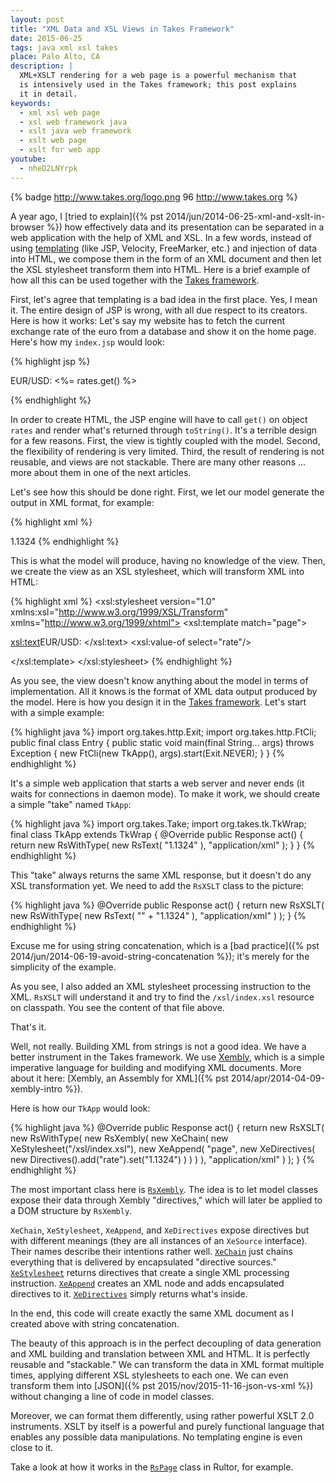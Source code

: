 ```yaml
---
layout: post
title: "XML Data and XSL Views in Takes Framework"
date: 2015-06-25
tags: java xml xsl takes
place: Palo Alto, CA
description: |
  XML+XSLT rendering for a web page is a powerful mechanism that
  is intensively used in the Takes framework; this post explains
  it in detail.
keywords:
  - xml xsl web page
  - xsl web framework java
  - xslt java web framework
  - xslt web page
  - xslt for web app
youtube:
  - nheD2LNYrpk
---
```


{% badge http://www.takes.org/logo.png 96 http://www.takes.org %}

A year ago, I [tried to explain]({% pst 2014/jun/2014-06-25-xml-and-xslt-in-browser %})
how effectively data and its presentation can be separated
in a web application with the help of XML and XSL. In a few words,
instead of using [templating](https://en.wikipedia.org/wiki/Comparison_of_web_template_engines)
(like JSP, Velocity, FreeMarker, etc.) and injection of data into HTML,
we compose them in the form of an XML document and then let
the XSL stylesheet transform them into HTML. Here is a brief example
of how all this can be used together with the [Takes framework](http://www.takes.org).

<!--more-->

First, let's agree that templating is a bad idea in the first place. Yes, I mean
it. The entire design of JSP is wrong, with all due respect to its creators.
Here is how it works: Let's say my website has to fetch the current exchange rate of
the euro from a database and show it on the home page. Here's how my `index.jsp`
would look:

{% highlight jsp %}
<html>
  <body>
    <p>EUR/USD: <%= rates.get() %></p>
  </body>
</html>
{% endhighlight %}

In order to create HTML, the JSP engine will have to call `get()` on object
`rates` and render what's returned through `toString()`. It's a terrible
design for a few reasons. First, the view is tightly coupled with the model.
Second, the flexibility of rendering is very limited. Third, the result of
rendering is not reusable, and views are not stackable. There are many other
reasons ... more about them in one of the next articles.

Let's see how this should be done right. First, we let our model generate
the output in XML format, for example:

{% highlight xml %}
<?xml version="1.1"?>
<page>
  <rate>1.1324</rate>
</page>
{% endhighlight %}

This is what the model will produce, having no knowledge of the view. Then,
we create the view as an XSL stylesheet, which will transform XML into HTML:

{% highlight xml %}
<xsl:stylesheet version="1.0"
  xmlns:xsl="http://www.w3.org/1999/XSL/Transform"
  xmlns="http://www.w3.org/1999/xhtml">
  <xsl:template match="page">
    <html>
      <body>
        <p>
          <xsl:text>EUR/USD: </xsl:text>
          <xsl:value-of select="rate"/>
        </p>
      </body>
    </html>
  </xsl:template>
</xsl:stylesheet>
{% endhighlight %}

As you see, the view doesn't know anything about the model in terms of
implementation. All it knows is the format of XML data output produced
by the model. Here is how you design it in the [Takes framework](http://www.takes.org).
Let's start with a simple example:

{% highlight java %}
import org.takes.http.Exit;
import org.takes.http.FtCli;
public final class Entry {
  public static void main(final String... args) throws Exception {
    new FtCli(new TkApp(), args).start(Exit.NEVER);
  }
}
{% endhighlight %}

It's a simple web application that starts a web server
and never ends (it waits for connections in daemon mode). To make it work,
we should create a simple "take" named `TkApp`:

{% highlight java %}
import org.takes.Take;
import org.takes.tk.TkWrap;
final class TkApp extends TkWrap {
  @Override
  public Response act() {
    return new RsWithType(
      new RsText(
        "<page><rate>1.1324</rate></page>"
      ),
      "application/xml"
    );
  }
}
{% endhighlight %}

This "take" always returns the same XML response, but it doesn't
do any XSL transformation yet. We need to add the `RsXSLT` class to the picture:

{% highlight java %}
@Override
public Response act() {
  return new RsXSLT(
    new RsWithType(
      new RsText(
        "<?xml-stylesheet type='text/xsl' href='/xsl/index.xsl'?>"
        + "<page><rate>1.1324</rate></page>"
      ),
      "application/xml"
    )
  );
}
{% endhighlight %}

Excuse me for using string concatenation, which is a
[bad practice]({% pst 2014/jun/2014-06-19-avoid-string-concatenation %});
it's merely for the simplicity of the example.

As you see, I also added an XML stylesheet processing instruction to
the XML. `RsXSLT` will understand it and try to find the `/xsl/index.xsl`
resource on classpath. You see the content of that file above.

That's it.

Well, not really. Building XML from strings is not a good idea. We
have a better instrument in the Takes framework. We use [Xembly](http://www.xembly.org),
which is a simple imperative language for building and modifying
XML documents. More about it here:
[Xembly, an Assembly for XML]({% pst 2014/apr/2014-04-09-xembly-intro %}).

Here is how our `TkApp` would look:

{% highlight java %}
@Override
public Response act() {
  return new RsXSLT(
    new RsWithType(
      new RsXembly(
        new XeChain(
          new XeStylesheet("/xsl/index.xsl"),
          new XeAppend(
            "page",
            new XeDirectives(
              new Directives().add("rate").set("1.1324")
            )
          )
        )
      ),
      "application/xml"
    )
  );
}
{% endhighlight %}

The most important class here is
[`RsXembly`](http://www.takes.org/apidocs-0.16.9/org/takes/rs/xe/RsXembly.html).
The idea is to let
model classes expose their data through Xembly "directives," which
will later be applied to a DOM structure by `RsXembly`.

`XeChain`, `XeStylesheet`, `XeAppend`, and `XeDirectives` expose
directives but with different meanings
(they are all instances of an `XeSource` interface).
Their names describe their
intentions rather well.
[`XeChain`](http://static.javadoc.io/org.takes/takes/1.1/org/takes/rs/xe/XeChain.html)
just chains everything that is
delivered by encapsulated "directive sources."
[`XeStylesheet`](http://www.takes.org/apidocs-0.16.9/org/takes/rs/xe/XeStylesheet.html)
returns directives that create a single XML processing instruction.
[`XeAppend`](http://www.takes.org/apidocs-0.16.9/org/takes/rs/xe/XeAppend.html)
creates an XML node and adds encapsulated directives to it.
[`XeDirectives`](http://www.takes.org/apidocs-0.16.9/org/takes/rs/xe/XeDirectives.html)
simply returns what's inside.

In the end, this code will create exactly the same XML document
as I created above with string concatenation.

The beauty of this approach is in the perfect decoupling of data generation
and XML building and translation between XML and HTML. It is perfectly reusable
and "stackable." We can transform the data in XML format multiple times,
applying different XSL stylesheets to each one. We can even transform them into
[JSON]({% pst 2015/nov/2015-11-16-json-vs-xml %})
without changing a line of code in model classes.

Moreover, we can format them differently, using rather powerful XSLT 2.0
instruments. XSLT by itself is a powerful and purely functional language that
enables any possible data manipulations. No templating engine is even close
to it.

Take a look at how it works in the
[`RsPage`](https://github.com/yegor256/rultor/blob/1.55/src/main/java/com/rultor/web/RsPage.java)
class in Rultor, for example.
